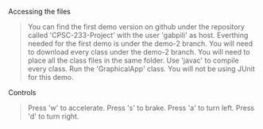 
Accessing the files
  > You can find the first demo version on github under the repository called 'CPSC-233-Project' with the user 'gabpili' as host.
  > Everthing needed for the first demo is under the demo-2 branch.
  > You will need to download every class under the demo-2 branch.
  > You will need to place all the class files in the same folder.
  > Use 'javac' to compile every class.
  > Run the 'GraphicalApp' class.
  > You will not be using JUnit for this demo. 

Controls     
  > Press 'w' to accelerate.
  > Press 's' to brake.
  > Press 'a' to turn left.
  > Press 'd' to turn right.
  
